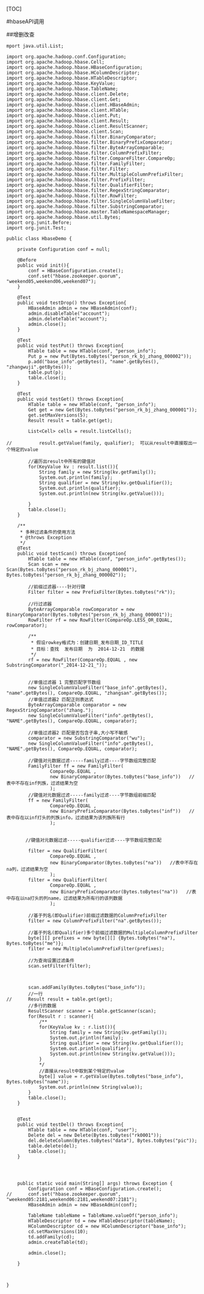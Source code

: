 [TOC]

#hbaseAPI调用

##增删改查

	mport java.util.List;

	import org.apache.hadoop.conf.Configuration;
	import org.apache.hadoop.hbase.Cell;
	import org.apache.hadoop.hbase.HBaseConfiguration;
	import org.apache.hadoop.hbase.HColumnDescriptor;
	import org.apache.hadoop.hbase.HTableDescriptor;
	import org.apache.hadoop.hbase.KeyValue;
	import org.apache.hadoop.hbase.TableName;
	import org.apache.hadoop.hbase.client.Delete;
	import org.apache.hadoop.hbase.client.Get;
	import org.apache.hadoop.hbase.client.HBaseAdmin;
	import org.apache.hadoop.hbase.client.HTable;
	import org.apache.hadoop.hbase.client.Put;
	import org.apache.hadoop.hbase.client.Result;
	import org.apache.hadoop.hbase.client.ResultScanner;
	import org.apache.hadoop.hbase.client.Scan;
	import org.apache.hadoop.hbase.filter.BinaryComparator;
	import org.apache.hadoop.hbase.filter.BinaryPrefixComparator;
	import org.apache.hadoop.hbase.filter.ByteArrayComparable;
	import org.apache.hadoop.hbase.filter.ColumnPrefixFilter;
	import org.apache.hadoop.hbase.filter.CompareFilter.CompareOp;
	import org.apache.hadoop.hbase.filter.FamilyFilter;
	import org.apache.hadoop.hbase.filter.Filter;
	import org.apache.hadoop.hbase.filter.MultipleColumnPrefixFilter;
	import org.apache.hadoop.hbase.filter.PrefixFilter;
	import org.apache.hadoop.hbase.filter.QualifierFilter;
	import org.apache.hadoop.hbase.filter.RegexStringComparator;
	import org.apache.hadoop.hbase.filter.RowFilter;
	import org.apache.hadoop.hbase.filter.SingleColumnValueFilter;
	import org.apache.hadoop.hbase.filter.SubstringComparator;
	import org.apache.hadoop.hbase.master.TableNamespaceManager;
	import org.apache.hadoop.hbase.util.Bytes;
	import org.junit.Before;
	import org.junit.Test;

	public class HbaseDemo {

		private Configuration conf = null;
		
		@Before
		public void init(){
			conf = HBaseConfiguration.create();
			conf.set("hbase.zookeeper.quorum", "weekend05,weekend06,weekend07");
		}
		
		@Test
		public void testDrop() throws Exception{
			HBaseAdmin admin = new HBaseAdmin(conf);
			admin.disableTable("account");
			admin.deleteTable("account");
			admin.close();
		}
		
		@Test
		public void testPut() throws Exception{
			HTable table = new HTable(conf, "person_info");
			Put p = new Put(Bytes.toBytes("person_rk_bj_zhang_000002"));
			p.add("base_info".getBytes(), "name".getBytes(), "zhangwuji".getBytes());
			table.put(p);
			table.close();
		}
		
		@Test
		public void testGet() throws Exception{
			HTable table = new HTable(conf, "person_info");
			Get get = new Get(Bytes.toBytes("person_rk_bj_zhang_000001"));
			get.setMaxVersions(5);
			Result result = table.get(get);
			
			List<Cell> cells = result.listCells();
			
	//			result.getValue(family, qualifier);  可以从result中直接取出一个特定的value
			
			//遍历出result中所有的键值对
			for(KeyValue kv : result.list()){
				String family = new String(kv.getFamily());
				System.out.println(family);
				String qualifier = new String(kv.getQualifier());
				System.out.println(qualifier);
				System.out.println(new String(kv.getValue()));
				
			}
			table.close();
		}
		
		/**
		 * 多种过滤条件的使用方法
		 * @throws Exception
		 */
		@Test
		public void testScan() throws Exception{
			HTable table = new HTable(conf, "person_info".getBytes());
			Scan scan = new Scan(Bytes.toBytes("person_rk_bj_zhang_000001"), Bytes.toBytes("person_rk_bj_zhang_000002"));
			
			//前缀过滤器----针对行键
			Filter filter = new PrefixFilter(Bytes.toBytes("rk"));
			
			//行过滤器
			ByteArrayComparable rowComparator = new BinaryComparator(Bytes.toBytes("person_rk_bj_zhang_000001"));
			RowFilter rf = new RowFilter(CompareOp.LESS_OR_EQUAL, rowComparator);
			
			/**
	         * 假设rowkey格式为：创建日期_发布日期_ID_TITLE
	         * 目标：查找  发布日期  为  2014-12-21  的数据
	         */
	        rf = new RowFilter(CompareOp.EQUAL , new SubstringComparator("_2014-12-21_"));
			
			
			//单值过滤器 1 完整匹配字节数组
			new SingleColumnValueFilter("base_info".getBytes(), "name".getBytes(), CompareOp.EQUAL, "zhangsan".getBytes());
			//单值过滤器2 匹配正则表达式
			ByteArrayComparable comparator = new RegexStringComparator("zhang.");
			new SingleColumnValueFilter("info".getBytes(), "NAME".getBytes(), CompareOp.EQUAL, comparator);

			//单值过滤器2 匹配是否包含子串,大小写不敏感
			comparator = new SubstringComparator("wu");
			new SingleColumnValueFilter("info".getBytes(), "NAME".getBytes(), CompareOp.EQUAL, comparator);

			//键值对元数据过滤-----family过滤----字节数组完整匹配
	        FamilyFilter ff = new FamilyFilter(
	                CompareOp.EQUAL , 
	                new BinaryComparator(Bytes.toBytes("base_info"))   //表中不存在inf列族，过滤结果为空
	                );
	        //键值对元数据过滤-----family过滤----字节数组前缀匹配
	        ff = new FamilyFilter(
	                CompareOp.EQUAL , 
	                new BinaryPrefixComparator(Bytes.toBytes("inf"))   //表中存在以inf打头的列族info，过滤结果为该列族所有行
	                );
			
	        
	       //键值对元数据过滤-----qualifier过滤----字节数组完整匹配
	        
	        filter = new QualifierFilter(
	                CompareOp.EQUAL , 
	                new BinaryComparator(Bytes.toBytes("na"))   //表中不存在na列，过滤结果为空
	                );
	        filter = new QualifierFilter(
	                CompareOp.EQUAL , 
	                new BinaryPrefixComparator(Bytes.toBytes("na"))   //表中存在以na打头的列name，过滤结果为所有行的该列数据
	        		);
			
	        //基于列名(即Qualifier)前缀过滤数据的ColumnPrefixFilter
	        filter = new ColumnPrefixFilter("na".getBytes());
	        
	        //基于列名(即Qualifier)多个前缀过滤数据的MultipleColumnPrefixFilter
	        byte[][] prefixes = new byte[][] {Bytes.toBytes("na"), Bytes.toBytes("me")};
	        filter = new MultipleColumnPrefixFilter(prefixes);
	 
	        //为查询设置过滤条件
	        scan.setFilter(filter);
	        
	        
	        
			scan.addFamily(Bytes.toBytes("base_info"));
			//一行
	//		Result result = table.get(get);
			//多行的数据
			ResultScanner scanner = table.getScanner(scan);
			for(Result r : scanner){
				/**
				for(KeyValue kv : r.list()){
					String family = new String(kv.getFamily());
					System.out.println(family);
					String qualifier = new String(kv.getQualifier());
					System.out.println(qualifier);
					System.out.println(new String(kv.getValue()));
				}
				*/
				//直接从result中取到某个特定的value
				byte[] value = r.getValue(Bytes.toBytes("base_info"), Bytes.toBytes("name"));
				System.out.println(new String(value));
			}
			table.close();
		}
		
		
		@Test
		public void testDel() throws Exception{
			HTable table = new HTable(conf, "user");
			Delete del = new Delete(Bytes.toBytes("rk0001"));
			del.deleteColumn(Bytes.toBytes("data"), Bytes.toBytes("pic"));
			table.delete(del);
			table.close();
		}
		
		
		
		
		public static void main(String[] args) throws Exception {
			Configuration conf = HBaseConfiguration.create();
	//		conf.set("hbase.zookeeper.quorum", "weekend05:2181,weekend06:2181,weekend07:2181");
			HBaseAdmin admin = new HBaseAdmin(conf);
			
			TableName tableName = TableName.valueOf("person_info");
			HTableDescriptor td = new HTableDescriptor(tableName);
			HColumnDescriptor cd = new HColumnDescriptor("base_info");
			cd.setMaxVersions(10);
			td.addFamily(cd);
			admin.createTable(td);
			
			admin.close();

		}
		
		

	}	